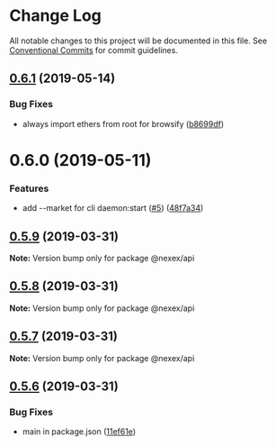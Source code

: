 # Change Log

All notable changes to this project will be documented in this file.
See [Conventional Commits](https://conventionalcommits.org) for commit guidelines.

## [0.6.1](https://github.com/NexexBuilder/nexex-mono/compare/@nexex/api@0.6.0...@nexex/api@0.6.1) (2019-05-14)


### Bug Fixes

* always import ethers from root for browsify ([b8699df](https://github.com/NexexBuilder/nexex-mono/commit/b8699df))





# 0.6.0 (2019-05-11)


### Features

* add --market for cli daemon:start ([#5](https://github.com/NexexBuilder/nexex-mono/issues/5)) ([48f7a34](https://github.com/NexexBuilder/nexex-mono/commit/48f7a34))





## [0.5.9](https://bitbucket.org/dex-union/dexunion-mono/compare/@nexex/api@0.5.8...@nexex/api@0.5.9) (2019-03-31)

**Note:** Version bump only for package @nexex/api





## [0.5.8](https://bitbucket.org/dex-union/dexunion-mono/compare/@nexex/api@0.5.7...@nexex/api@0.5.8) (2019-03-31)

**Note:** Version bump only for package @nexex/api





## [0.5.7](https://bitbucket.org/dex-union/dexunion-mono/compare/@nexex/api@0.5.6...@nexex/api@0.5.7) (2019-03-31)

**Note:** Version bump only for package @nexex/api





## [0.5.6](https://bitbucket.org/dex-union/dexunion-mono/compare/@nexex/api@0.5.5...@nexex/api@0.5.6) (2019-03-31)


### Bug Fixes

* main in package.json ([11ef61e](https://bitbucket.org/dex-union/dexunion-mono/commits/11ef61e))
